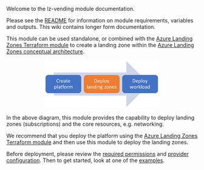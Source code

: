 <!-- markdownlint-disable MD041 -->
Welcome to the lz-vending module documentation.

Please see the [README][readme] for information on module requirements, variables and outputs.
This wiki contains longer form documentation.

This module can be used standalone, or combined with the [Azure Landing Zones Terraform module][alz_tf_module] to create a landing zone within the [Azure Landing Zones conceptual architecture][alz_conceptual_arch].

<!-- markdownlint-disable MD033 -->
<center><img src="img/journey.png" width="60%" /></center>
<!-- markdownlint-enable -->

In the above diagram, this module provides the capability to deploy landing zones
(subscriptions) and the core resources, e.g. networking.

We recommend that you deploy the platform using the [Azure Landing Zones Terraform module][alz_tf_module]
and then use this module to deploy the landing zones.

Before deployment, please review the [required permissions](Permissions) and [provider configuration](Provider-configuration).
Then to get started, look at one of the [examples](Examples).

[alz_conceptual_arch]: https://docs.microsoft.com/azure/cloud-adoption-framework/ready/landing-zone/#azure-landing-zone-conceptual-architecture
[alz_tf_module]: https://aka.ms/alz/tf
[readme]: https://github.com/Azure/terraform-azurerm-lz-vending#readme
